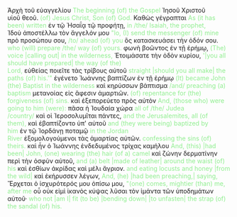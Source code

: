 Ἀρχὴ τοῦ εὐαγγελίου <span style="color: lightgreen">The beginning (of) the Gospel</span> Ἰησοῦ Χριστοῦ υἱοῦ θεοῦ. <span style="color: lightgreen">(of) Jesus Christ, Son (of) God.</span> Καθὼς γέγραπται <span style="color: lightgreen">As (it has been) written</span> ἐν τῷ Ἠσαΐᾳ τῷ προφήτῃ, <span style="color: lightgreen">in /the/ Isaiah, the prophet,</span> Ἰδοὺ ἀποστέλλω τὸν ἄγγελόν μου <span style="color: lightgreen">"lo, (I) send the messenger (of) mine</span> <span>πρὸ προσώπου σου,</span> <span style="color: lightgreen">/to/ ahead (of) you</span> ὃς κατασκευάσει τὴν ὁδόν σου. <span style="color: lightgreen">who (will) prepare /the/ way (of) yours.</span> φωνὴ βοῶντος ἐν τῇ ἐρήμῳ, <span style="color: lightgreen">(The) voice |calling out| in the wilderness,</span> Ἑτοιμάσατε τὴν ὁδὸν κυρίου, <span style="color: lightgreen">'|you all should have prepared| the way (of the) Lord,</span> εὐθείας ποιεῖτε τὰς τρίβους αὐτοῦ <span style="color: lightgreen">straight |should you all make| the paths (of) his.'"</span> ἐγένετο Ἰωάννης βαπτίζων ἐν τῇ ἐρήμῳ <span style="color: lightgreen">(It) became John (the) Baptist in the wilderness</span> καὶ κηρύσσων βάπτισμα <span style="color: lightgreen">/and/ preaching (a) baptism</span> μετανοίας εἰς ἄφεσιν ἁμαρτιῶν. <span style="color: lightgreen">(of) repentance for (the) forgiveness (of) sins.</span> καὶ ἐξεπορεύετο πρὸς αὐτὸν <span style="color: lightgreen">And, (those who) were going to him (were):</span> πᾶσα ἡ Ἰουδαία χώρα <span style="color: lightgreen">all of /the/ Judea /country/</span> καὶ οἱ Ἱεροσολυμῖται πάντες, <span style="color: lightgreen">and the Jerusalemites, all (of them),</span> καὶ ἐβαπτίζοντο ὑπ' αὐτοῦ <span style="color: lightgreen">and (they were being) baptized by him</span> ἐν τῷ Ἰορδάνῃ ποταμῷ <span style="color: lightgreen">in the Jordan River</span> ἐξομολογούμενοι τὰς ἁμαρτίας αὐτῶν. <span style="color: lightgreen">confessing the sins (of) theirs.</span> καὶ ἦν ὁ Ἰωάννης ἐνδεδυμένος τρίχας καμήλου <span style="color: lightgreen">And, (this) |had been| John, (one) wearing (the) hair (of a) camel</span> καὶ ζώνην δερματίνην περὶ τὴν ὀσφὺν αὐτοῦ, <span style="color: lightgreen">and (a) belt |made of leather| around the waist (of) his</span> καὶ ἐσθίων ἀκρίδας καὶ μέλι ἄγριον. <span style="color: lightgreen">and eating locusts and honey |from the wild|</span> καὶ ἐκήρυσσεν λέγων, <span style="color: lightgreen">And, (he) |had been preaching,| saying,</span> Ἔρχεται ὁ ἰσχυρότερός μου ὀπίσω μου, <span style="color: lightgreen">"(one) comes, mightier (than) me, after me</span> οὗ οὐκ εἰμὶ ἱκανὸς κύψας λῦσαι τὸν ἱμάντα τῶν ὑποδημάτων αὐτοῦ· <span style="color: lightgreen">who not |am I| fit (to be) |bending down| |to unfasten| the strap (of) the sandal (of) his.</span>